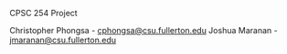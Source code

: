 CPSC 254 Project

Christopher Phongsa - cphongsa@csu.fullerton.edu
Joshua Maranan      - jmaranan@csu.fullerton.edu
